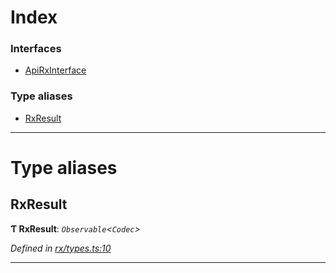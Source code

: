 

# Index

### Interfaces

* [ApiRxInterface](../interfaces/_rx_types_.apirxinterface.md)

### Type aliases

* [RxResult](_rx_types_.md#rxresult)

---

# Type aliases

<a id="rxresult"></a>

##  RxResult

**Ƭ RxResult**: *`Observable`<`Codec`>*

*Defined in [rx/types.ts:10](https://github.com/polkadot-js/api/blob/35a59ec/packages/api/src/rx/types.ts#L10)*

___

